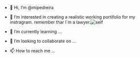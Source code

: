 - 👋 Hi, I’m @mipedreira
- 👀 I’m interested in creating a realistic working portifolio for my instragram. remember thar I´m a lawyer.![self](https://github.com/mipedreira/mipedreira/assets/155070401/708e3e84-4712-4ed7-abe9-03e5678b4a8f)

- 🌱 I’m currently learning ...
- 💞️ I’m looking to collaborate on ...
- 📫 How to reach me ...

<!---
mipedreira/mipedreira is a ✨ special ✨ repository because its `README.md` (this file) appears on your GitHub profile.
You can click the Preview link to take a look at your changes.
--->
